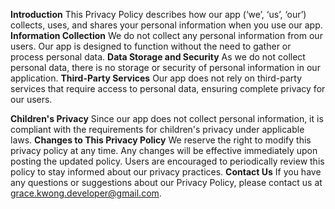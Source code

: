 **Introduction**
This Privacy Policy describes how our app (‘we’, ‘us’, ‘our’) collects, uses, and shares your personal information when you use our app.
**Information Collection**
We do not collect any personal information from our users. Our app is designed to function without the need to gather or process personal data.
**Data Storage and Security**
As we do not collect personal data, there is no storage or security of personal information in our application.
**Third-Party Services**
Our app does not rely on third-party services that require access to personal data, ensuring complete privacy for our users.

**Children's Privacy**
Since our app does not collect personal information, it is compliant with the requirements for children's privacy under applicable laws.
**Changes to This Privacy Policy**
We reserve the right to modify this privacy policy at any time. Any changes will be effective immediately upon posting the updated policy. Users are encouraged to periodically review this policy to stay informed about our privacy practices.
**Contact Us**
If you have any questions or suggestions about our Privacy Policy, please contact us at grace.kwong.developer@gmail.com.
